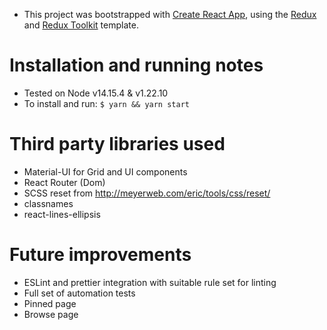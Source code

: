 * This project was bootstrapped with [Create React App](https://github.com/facebook/create-react-app), using the [Redux](https://redux.js.org/) and [Redux Toolkit](https://redux-toolkit.js.org/) template.

# Installation and running notes

* Tested on Node v14.15.4 & v1.22.10
* To install and run: `$ yarn && yarn start`


# Third party libraries used

* Material-UI for Grid and UI components
* React Router (Dom)
* SCSS reset from http://meyerweb.com/eric/tools/css/reset/
* classnames
* react-lines-ellipsis

# Future improvements

* ESLint and prettier integration with suitable rule set for linting
* Full set of automation tests
* Pinned page
* Browse page
